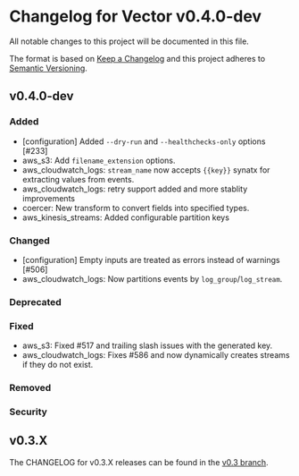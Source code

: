 
# Changelog for Vector v0.4.0-dev

All notable changes to this project will be documented in this file.

The format is based on [Keep a Changelog](http://keepachangelog.com/en/1.0.0/)
and this project adheres to [Semantic Versioning](http://semver.org/spec/v2.0.0.html).

## v0.4.0-dev

### Added

- [configuration] Added `--dry-run` and `--healthchecks-only` options [#233]
- aws_s3: Add `filename_extension` options.
- aws_cloudwatch_logs: `stream_name` now accepts `{{key}}` synatx for extracting values from events.
- aws_cloudwatch_logs: retry support added and more stablity improvements
- coercer: New transform to convert fields into specified types.
- aws_kinesis_streams: Added configurable partition keys

### Changed

- [configuration] Empty inputs are treated as errors instead of warnings [#506]
- aws_cloudwatch_logs: Now partitions events by `log_group`/`log_stream`.

### Deprecated

### Fixed

- aws_s3: Fixed #517 and trailing slash issues with the generated key.
- aws_cloudwatch_logs: Fixes #586 and now dynamically creates streams if they do not exist.

### Removed

### Security

## v0.3.X

The CHANGELOG for v0.3.X releases can be found in the [v0.3 branch](https://github.com/timberio/vector/blob/v0.3/CHANGELOG.md).
